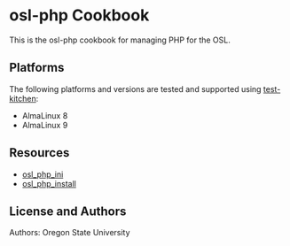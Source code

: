 # osl-php Cookbook

This is the osl-php cookbook for managing PHP for the OSL.

## Platforms

The following platforms and versions are tested and supported using [test-kitchen](http://kitchen.ci/):

- AlmaLinux 8
- AlmaLinux 9

## Resources

- [osl_php_ini](documentation/osl_php_ini.md)
- [osl_php_install](documentation/osl_php_install.md)

## License and Authors

Authors: Oregon State University
